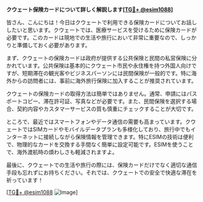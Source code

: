 **クウェート保険カードについて詳しく解説します[[TG💪+ @esim1088](https://t.me/s/esim1088)]**

皆さん、こんにちは！今日はクウェートで利用できる保険カードについてお話ししたいと思います。クウェートでは、医療サービスを受けるために保険カードが必要です。このカードは現地での生活や旅行において非常に重要なので、しっかりと準備しておく必要があります。

まず、クウェートの保険カードは政府が提供する公共保険と民間の私営保険に分かれています。公共保険は基本的にクウェート市民や永住権を持つ外国人向けですが、短期滞在の観光客やビジネスパーソンには民間保険が一般的です。特に海外からの訪問者には、事前に海外旅行保険に加入することが推奨されています。

クウェートの保険カードの取得方法は簡単ではありません。通常、申請にはパスポートコピー、滞在許可証、写真などが必要です。また、民間保険を選択する場合、契約内容やカスタマーサービスの質も慎重にチェックすることが大切です。

ところで、最近ではスマートフォンやデータ通信の需要も高まっています。クウェートではSIMカードやモバイルデータプランも多様化しており、旅行中でもインターネットに接続しながら保険情報を管理できます。特にESIMの技術は便利で、物理的なカードを交換する手間なく簡単に設定可能です。ESIMを使うことで、海外渡航時の煩わしさも軽減されますよ。

最後に、クウェートでの生活や旅行の際には、保険カードだけでなく適切な通信手段も忘れずにお持ちください。それでは、クウェートでの安全で快適な滞在を祈っています！

[[TG💪+ @esim1088](https://t.me/s/esim1088) ![Image](https://i.postimg.cc/Y0z9fWf4/image.png)]